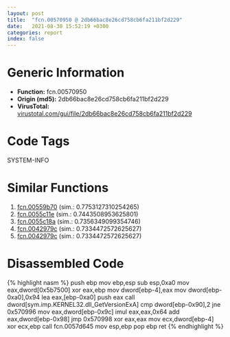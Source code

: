 ```yaml
---
layout: post
title:  "fcn.00570950 @ 2db66bac8e26cd758cb6fa211bf2d229"
date:   2021-08-30 15:52:19 +0300
categories: report
index: false
---
```


# Generic Information
- **Function:** fcn.00570950
- **Origin (md5):** 2db66bac8e26cd758cb6fa211bf2d229
- **VirusTotal:** [virustotal.com/gui/file/2db66bac8e26cd758cb6fa211bf2d229][virustotal_ref]

# Code Tags
<span class="tag" id="SYSTEM-INFO">SYSTEM-INFO</span>


# Similar Functions

1. [fcn.00559b70][similar_1_ref] (sim.: 0.7753127310254265)
2. [fcn.0055c11e][similar_2_ref] (sim.: 0.7443508953625801)
3. [fcn.0055c18a][similar_3_ref] (sim.: 0.7356349099354746)
4. [fcn.0042979c][similar_4_ref] (sim.: 0.7334472572625627)
5. [fcn.0042979c][similar_5_ref] (sim.: 0.7334472572625627)


# Disassembled Code

{% highlight nasm %}
push ebp
mov ebp,esp
sub esp,0xa0
mov eax,dword[0x5b7500]
xor eax,ebp
mov dword[ebp-4],eax
mov dword[ebp-0xa0],0x94
lea eax,[ebp-0xa0]
push eax
call dword[sym.imp.KERNEL32.dll_GetVersionExA]
cmp dword[ebp-0x90],2
jne 0x570996
mov eax,dword[ebp-0x9c]
imul eax,eax,0x64
add eax,dword[ebp-0x98]
jmp 0x570998
xor eax,eax
mov ecx,dword[ebp-4]
xor ecx,ebp
call fcn.0057d645
mov esp,ebp
pop ebp
ret 
{% endhighlight %}


[similar_1_ref]: /report/fcn.00559b70@2db66bac8e26cd758cb6fa211bf2d229
[similar_2_ref]: /report/fcn.0055c11e@14b20b07906a36e23f2230c8042160f2
[similar_3_ref]: /report/fcn.0055c18a@c60344b51fa39a329b92557d24ff7670
[similar_4_ref]: /report/fcn.0042979c@8e21fa3f0489a6a256cf202e57f712bc
[similar_5_ref]: /report/fcn.0042979c@44e1ffcf4e71f4505c09d520fd75f1e4
[virustotal_ref]: https://www.virustotal.com/gui/file/2db66bac8e26cd758cb6fa211bf2d229